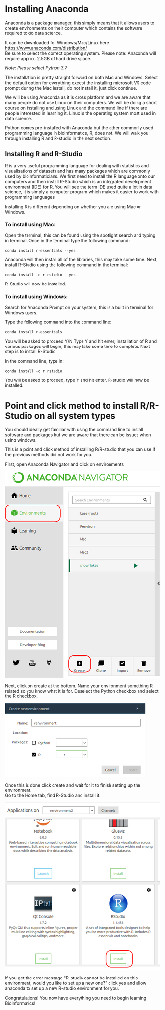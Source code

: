 
# Installing Anaconda

Anaconda is a package manager, this simply means that it allows users to create environments on their computer 
which contains the software required to do data science. 

It can be downloaded for Windows/Mac/Linux here https://www.anaconda.com/distribution/  
Be sure to select the correct operating system. Please note: Anaconda will require approx. 2.5GB of hard drive space. 

*Note: Please select Python 3.7* 

The installation is pretty straight forward on both Mac and Windows.
Select the default option for everything except the installing microsoft VS code prompt during the Mac install, 
do not install it, just click continue.

We will be using Anaconda as it is cross platform and we are aware that many people do not use Linux on their computers. 
We will be doing a short course on installing and using Linux and the command line if there are people interested in learning
it. Linux is the operating system most used in data science.

Python comes pre-installed with Anaconda but the other commonly used programming language in bioinformatics, R, does not. 
We will walk you through installing R and R-studio in the next section.


## Installing R and R-Studio

R is a very useful programming language for dealing with statistics and visualisations of datasets and has many packages which are commonly used by bioinformaticians. We first need to install the R language onto our computers and then install R-Studio which is an integrated development environment (IDE) for R. You will see the term IDE used quite a lot in data science, it is simply a computer program which makes it easier to work with programming languages.

Installing R is different depending on whether you are using Mac or Windows.

### To install using Mac:

Open the terminal, this can be found using the spotlight search and typing in terminal.
Once in the terminal type the following command:

`conda install r-essentials --yes`

Anaconda will then install all of the libraries, this may take some time.
Next, install R-Studio using the following command in the terminal:

`conda install -c r rstudio --yes`

R-Studio will now be installed.



### To install using Windows:

Search for Anaconda Prompt on your system, this is a built in terminal for Windows users.

Type the following command into the command line:

`conda install r-essentials`

You will be asked to proceed Y/N
Type Y and hit enter, installation of R and various packages will begin, this may take some time to complete. Next step is to install R-Studio

In the command line, type in:

`conda install -c r rstudio`

You will be asked to proceed, type Y and hit enter.
R-studio will now be installed.


# Point and click method to install R/R-Studio on all system types

You should ideally get familiar with using the command line to install software and packages but we are aware that there can be issues when using windows.

This is a point and click method of installing R/R-studio that you can use if the previous methods did not work for you.

First, open Anaconda Navigator and click on environments

![environment tab](https://github.com/Genomics-CRT/images/blob/master/environmenttab.png)

Next, click on create at the bottom. Name your environment something R related so you know what it is for. Deselect the Python checkbox and select the R checkbox.

![renvironmentname](https://github.com/Genomics-CRT/images/blob/master/renvironment.png)

Once this is done click create and wait for it to finish setting up the environment.  
Go to the Home tab, find R-Studio and install it. 

![hometabrstudio](https://github.com/Genomics-CRT/images/blob/master/rstudioinstall.png)

If you get the error message "R-studio cannot be installed on this environment, would you like to set up a new one?" click yes and allow anaconda to set up a new R-studio environment for you. 

Congratulations! You now have everything you need to begin learning Bioinformatics!
